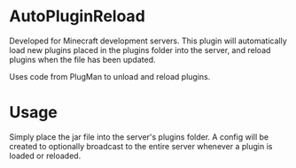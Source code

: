 # AutoPluginReload

Developed for Minecraft development servers. This plugin will automatically load new plugins placed in the plugins folder into the server, and reload plugins when the file has been updated.

Uses code from PlugMan to unload and reload plugins.

# Usage

Simply place the jar file into the server's plugins folder. A config will be created to optionally broadcast to the entire server whenever a plugin is loaded or reloaded.